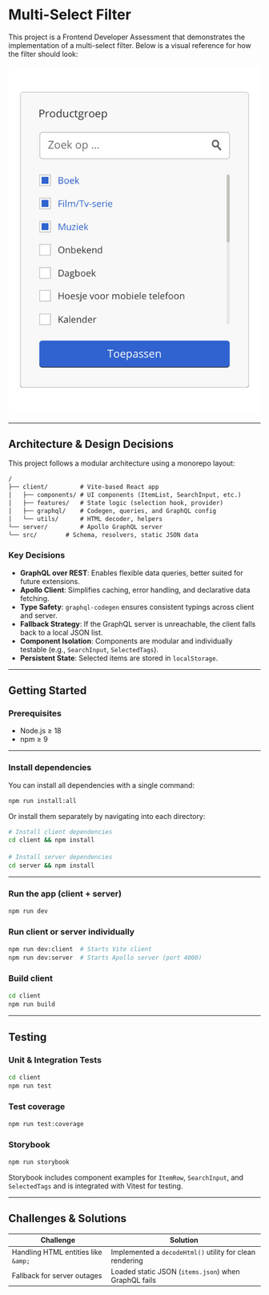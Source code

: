 # Multi-Select Filter

This project is a Frontend Developer Assessment that demonstrates the implementation of a multi-select filter. Below is a visual reference for how the filter should look:

![Visual reference of the Multi-Select Filter](client/src/assets/multi-select-filter.jpg)

---

## Architecture & Design Decisions

This project follows a modular architecture using a monorepo layout:

```
/
├── client/         # Vite-based React app
│   ├── components/ # UI components (ItemList, SearchInput, etc.)
│   ├── features/   # State logic (selection hook, provider)
│   ├── graphql/    # Codegen, queries, and GraphQL config
│   └── utils/      # HTML decoder, helpers
└── server/         # Apollo GraphQL server
└── src/        # Schema, resolvers, static JSON data

```

### Key Decisions

- **GraphQL over REST**: Enables flexible data queries, better suited for future extensions.
- **Apollo Client**: Simplifies caching, error handling, and declarative data fetching.
- **Type Safety**: `graphql-codegen` ensures consistent typings across client and server.
- **Fallback Strategy**: If the GraphQL server is unreachable, the client falls back to a local JSON list.
- **Component Isolation**: Components are modular and individually testable (e.g., `SearchInput`, `SelectedTags`).
- **Persistent State**: Selected items are stored in `localStorage`.

---

## Getting Started

### Prerequisites

- Node.js ≥ 18
- npm ≥ 9

---

### Install dependencies

You can install all dependencies with a single command:

```bash
npm run install:all
```

Or install them separately by navigating into each directory:

```bash
# Install client dependencies
cd client && npm install

# Install server dependencies
cd server && npm install
```

---

### Run the app (client + server)

```bash
npm run dev
```

### Run client or server individually

```bash
npm run dev:client  # Starts Vite client
npm run dev:server  # Starts Apollo server (port 4000)
```

### Build client

```bash
cd client
npm run build
```

---

## Testing

### Unit & Integration Tests

```bash
cd client
npm run test
```

### Test coverage

```bash
npm run test:coverage
```

### Storybook

```bash
npm run storybook
```

Storybook includes component examples for `ItemRow`, `SearchInput`, and `SelectedTags` and is integrated with Vitest for testing.

---

## Challenges & Solutions

| Challenge                           | Solution                                                 |
| ----------------------------------- | -------------------------------------------------------- |
| Handling HTML entities like `&amp;` | Implemented a `decodeHtml()` utility for clean rendering |
| Fallback for server outages         | Loaded static JSON (`items.json`) when GraphQL fails     |
